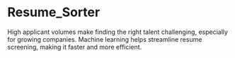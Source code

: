 # Resume_Sorter

High applicant volumes make finding the right talent challenging, especially for growing companies. Machine learning helps streamline resume screening, making it faster and more efficient.
